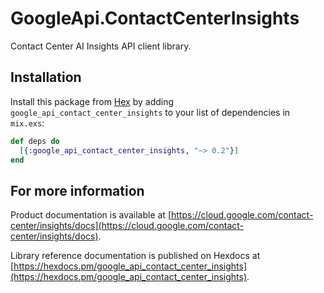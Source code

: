# GoogleApi.ContactCenterInsights

Contact Center AI Insights API client library.



## Installation

Install this package from [Hex](https://hex.pm) by adding
`google_api_contact_center_insights` to your list of dependencies in `mix.exs`:

```elixir
def deps do
  [{:google_api_contact_center_insights, "~> 0.2"}]
end
```

## For more information

Product documentation is available at [https://cloud.google.com/contact-center/insights/docs](https://cloud.google.com/contact-center/insights/docs).

Library reference documentation is published on Hexdocs at
[https://hexdocs.pm/google_api_contact_center_insights](https://hexdocs.pm/google_api_contact_center_insights).
